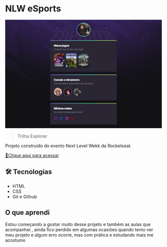 # NLW eSports 

![preview](./.github/preview.png)

> Trilha Explorer

Projeto construído do evento Next Level Wekk da Rocketseat.

[🔗Clique aqui para acessar](https://brunoovan.github.io/nlw-esports-explorer/)



## 🛠 Tecnologias

- HTML
- CSS
- Git e Github

## O que aprendi

Estou começando a gostar muito desse projeto e também as aulas que acompanhei , ainda fico perdido em algumas ocasiões quando tento ver meu projeto e algum erro ocorre, mas com prática e estudando mais me acostumo

